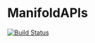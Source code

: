 # ManifoldAPIs

[![Build Status](https://github.com/itsdfish/ManifoldAPIs.jl/actions/workflows/CI.yml/badge.svg?branch=main)](https://github.com/itsdfish/ManifoldAPIs.jl/actions/workflows/CI.yml?query=branch%3Amain)
